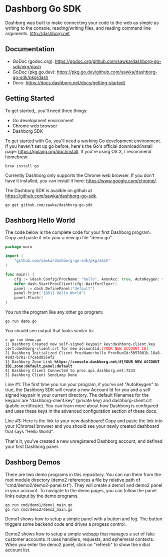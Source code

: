 # Dashborg Go SDK

Dashborg was built to make connecting your code to the web as simple as writing to the console, reading/writing files, and reading command line arguments.  http://dashborg.net

## Documentation

* GoDoc (godoc.org): https://godoc.org/github.com/sawka/dashborg-go-sdk/pkg/dash
* GoDoc (pkg.go.dev): https://pkg.go.dev/github.com/sawka/dashborg-go-sdk/pkg/dash
* Docs: https://docs.dashborg.net/docs/getting-started/

## Getting Started

To get started,, you'll need three things:

* Go development environment
* Chrome web browser
* Dashborg SDK

To get started with Go, you'll need a working Go development environment.  If you haven't set up go before, here's the Go's official download/install page: https://golang.org/doc/install.  If you're using OS X, I recommend homebrew:

```
brew install go
```

Currently Dashborg only supports the Chrome web browser.  If you don't have it installed, you can install it here: https://www.google.com/chrome/.

The Dashborg SDK is availble on github at https://github.com/sawka/dashborg-go-sdk.

```
go get github.com/sawka/dashborg-go-sdk
```

## Dashborg Hello World

The code below is the complete code for your first Dashborg program.  Copy and paste it into your a new go file "demo.go".

```Go
package main

import (
    "github.com/sawka/dashborg-go-sdk/pkg/dash"
)

func main() {
    cfg := &dash.Config{ProcName: "hello", AnonAcc: true, AutoKeygen: true}
    defer dash.StartProcClient(cfg).WaitForClear()
    panel := dash.DefinePanel("default")
    panel.Print("[@h1] Hello World")
    panel.Flush()
}
```

You run the program like any other go program:

```
go run demo.go
```

You should see output that looks similar to:

<pre><code>&gt; go run demo.go
1| Dashborg Created new self-signed keypair key:dashborg-client.key cert:dashborg-client.crt for new accountid:<span style="color: red">[YOUR NEW ACCOUNT ID]</span>
2| Dashborg Initialized Client ProcName:hello ProcRunId:5057081b-18a8-48d3-b701-c7ca6d855ef2
3| Dashborg Zone Link <span style="font-weight: bold">https://console.dashborg.net/#[YOUR NEW ACCOUNT ID],zone:default,panel:default</span>
4| Dashborg Client Connected to proc.api.dashborg.net:7533
5| Dashborg Client SendLoop Done
</code></pre>

Line #1: The first time you run your program, if you've set "AutoKeygen" to true, the Dashborg SDK will create a new Account Id for you and a self signed keypair in your current directory.  The default filenames for the keypair are "dashborg-client.key" (private key) and dashborg-client.crt (public certificate). You can learn more about how Dashborg is configured and uses these keys in the advanced configuration section of these docs.

Line #3: Here is the link to your new dashboard!  Copy and paste the link into your (Chrome) browser and you should see your newly created dashboard that says "Hello World".

That's it, you've created a new unregistered Dashborg account, and defined your first Dashborg panel.


## Dashborg Demos

There are two demo programs in this repository.  You can run them from the root module directory (demo2 references a file by relative path of "cmd/demo2/demo2-panel.txt").  They will create a demo1 and demo2 panel in your account.  To navigate to the demo pages, you can follow the panel links output by the demo programs.

```
go run cmd/demo1/demo1_main.go
go run cmd/demo2/demo2_main.go
```

Demo1 shows how to setup a simple panel with a button and log.  The button triggers some backend code and drives a progess control.

Demo2 shows how to setup a simple webapp that manages a set of fake customer accounts.  It uses handlers, requests, and ephemeral contexts.  When you enter the demo2 panel, click on "refresh" to show the initial account list.
